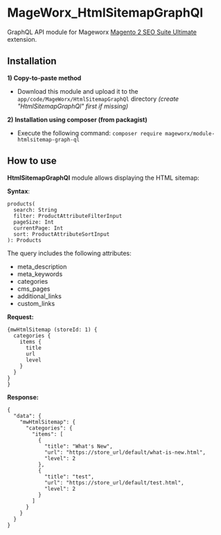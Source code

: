 # MageWorx_HtmlSitemapGraphQl

GraphQL API module for Mageworx [Magento 2 SEO Suite Ultimate](https://www.mageworx.com/magento-2-seo-extension.html) extension. 

## Installation
**1) Copy-to-paste method**
- Download this module and upload it to the `app/code/MageWorx/HtmlSitemapGraphQl` directory *(create "HtmlSitemapGraphQl" first if missing)*

**2) Installation using composer (from packagist)**
- Execute the following command: `composer require mageworx/module-htmlsitemap-graph-ql`

## How to use
**HtmlSitemapGraphQl** module allows displaying the HTML sitemap:

**Syntax**:

```
products(
  search: String
  filter: ProductAttributeFilterInput
  pageSize: Int
  currentPage: Int
  sort: ProductAttributeSortInput
): Products
```

The query includes the following attributes:

- meta_description
- meta_keywords
- categories
- cms_pages
- additional_links
- custom_links

**Request:**

```
{mwHtmlSitemap (storeId: 1) {
  categories {
    items {
      title
      url
      level
    }
  }
}
}
```

**Response:**

```
{
  "data": {
    "mwHtmlSitemap": {
      "categories": {
        "items": [
          {
            "title": "What's New",
            "url": "https://store_url/default/what-is-new.html",
            "level": 2
          },
          {
            "title": "test",
            "url": "https://store_url/default/test.html",
            "level": 2
          }
        ]
      }
    }
  }
}
```

